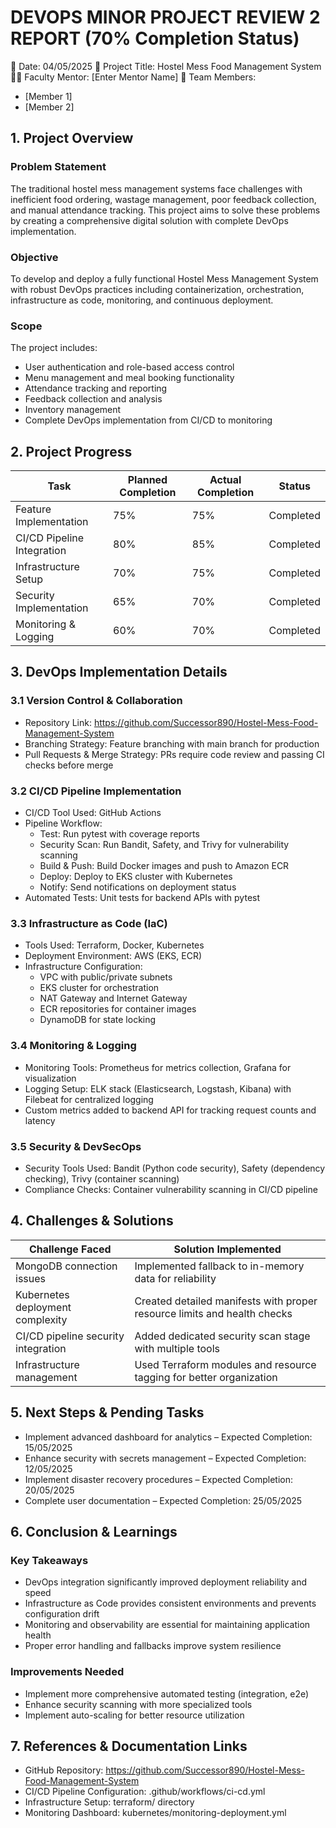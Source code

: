 # DEVOPS MINOR PROJECT REVIEW 2 REPORT (70% Completion Status)

📅 Date: 04/05/2025
📂 Project Title: Hostel Mess Food Management System
👨‍🏫 Faculty Mentor: [Enter Mentor Name]
👥 Team Members:
- [Member 1]
- [Member 2]

## 1. Project Overview

### Problem Statement
The traditional hostel mess management systems face challenges with inefficient food ordering, wastage management, poor feedback collection, and manual attendance tracking. This project aims to solve these problems by creating a comprehensive digital solution with complete DevOps implementation.

### Objective
To develop and deploy a fully functional Hostel Mess Management System with robust DevOps practices including containerization, orchestration, infrastructure as code, monitoring, and continuous deployment.

### Scope
The project includes:
- User authentication and role-based access control
- Menu management and meal booking functionality
- Attendance tracking and reporting
- Feedback collection and analysis
- Inventory management
- Complete DevOps implementation from CI/CD to monitoring

## 2. Project Progress

| Task | Planned Completion | Actual Completion | Status |
|------|---------------------|-------------------|--------|
| Feature Implementation | 75% | 75% | Completed |
| CI/CD Pipeline Integration | 80% | 85% | Completed |
| Infrastructure Setup | 70% | 75% | Completed |
| Security Implementation | 65% | 70% | Completed |
| Monitoring & Logging | 60% | 70% | Completed |

## 3. DevOps Implementation Details

### 3.1 Version Control & Collaboration
- Repository Link: https://github.com/Successor890/Hostel-Mess-Food-Management-System
- Branching Strategy: Feature branching with main branch for production
- Pull Requests & Merge Strategy: PRs require code review and passing CI checks before merge

### 3.2 CI/CD Pipeline Implementation
- CI/CD Tool Used: GitHub Actions
- Pipeline Workflow: 
  - Test: Run pytest with coverage reports
  - Security Scan: Run Bandit, Safety, and Trivy for vulnerability scanning
  - Build & Push: Build Docker images and push to Amazon ECR
  - Deploy: Deploy to EKS cluster with Kubernetes
  - Notify: Send notifications on deployment status
- Automated Tests: Unit tests for backend APIs with pytest

### 3.3 Infrastructure as Code (IaC)
- Tools Used: Terraform, Docker, Kubernetes
- Deployment Environment: AWS (EKS, ECR)
- Infrastructure Configuration:
  - VPC with public/private subnets
  - EKS cluster for orchestration
  - NAT Gateway and Internet Gateway
  - ECR repositories for container images
  - DynamoDB for state locking

### 3.4 Monitoring & Logging
- Monitoring Tools: Prometheus for metrics collection, Grafana for visualization
- Logging Setup: ELK stack (Elasticsearch, Logstash, Kibana) with Filebeat for centralized logging
- Custom metrics added to backend API for tracking request counts and latency

### 3.5 Security & DevSecOps
- Security Tools Used: Bandit (Python code security), Safety (dependency checking), Trivy (container scanning)
- Compliance Checks: Container vulnerability scanning in CI/CD pipeline

## 4. Challenges & Solutions

| Challenge Faced | Solution Implemented |
|-----------------|----------------------|
| MongoDB connection issues | Implemented fallback to in-memory data for reliability |
| Kubernetes deployment complexity | Created detailed manifests with proper resource limits and health checks |
| CI/CD pipeline security integration | Added dedicated security scan stage with multiple tools |
| Infrastructure management | Used Terraform modules and resource tagging for better organization |

## 5. Next Steps & Pending Tasks

- Implement advanced dashboard for analytics – Expected Completion: 15/05/2025
- Enhance security with secrets management – Expected Completion: 12/05/2025
- Implement disaster recovery procedures – Expected Completion: 20/05/2025
- Complete user documentation – Expected Completion: 25/05/2025

## 6. Conclusion & Learnings

### Key Takeaways
- DevOps integration significantly improved deployment reliability and speed
- Infrastructure as Code provides consistent environments and prevents configuration drift
- Monitoring and observability are essential for maintaining application health
- Proper error handling and fallbacks improve system resilience

### Improvements Needed
- Implement more comprehensive automated testing (integration, e2e)
- Enhance security scanning with more specialized tools
- Implement auto-scaling for better resource utilization

## 7. References & Documentation Links

- GitHub Repository: https://github.com/Successor890/Hostel-Mess-Food-Management-System
- CI/CD Pipeline Configuration: .github/workflows/ci-cd.yml
- Infrastructure Setup: terraform/ directory
- Monitoring Dashboard: kubernetes/monitoring-deployment.yml